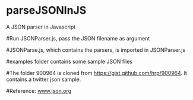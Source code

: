 # parseJSONInJS
A JSON parser in Javascript

#Run JSONParser.js, pass the JSON filename as argument

#JSONParse.js, which contains the parsers, is imported in JSONParser.js

#examples folder contains some sample JSON files 

#The folder 900964 is cloned from https://gist.github.com/hrp/900964. It contains a twitter json sample.

#Reference:
  www.json.org
